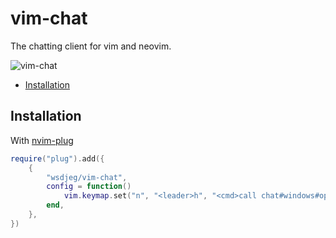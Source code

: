 # vim-chat

The chatting client for vim and neovim.

![vim-chat](https://img.spacevim.org/166140007-d11d5e92-b32d-414f-b56b-64e28d03fd0e.png)

<!-- vim-markdown-toc GFM -->

* [Installation](#installation)

<!-- vim-markdown-toc -->

## Installation

With [nvim-plug](https://github.com/wsdjeg/nvim-plug)

```lua
require("plug").add({
	{
		"wsdjeg/vim-chat",
		config = function()
			vim.keymap.set("n", "<leader>h", "<cmd>call chat#windows#open()<cr>", { silent = true })
		end,
	},
})
```

